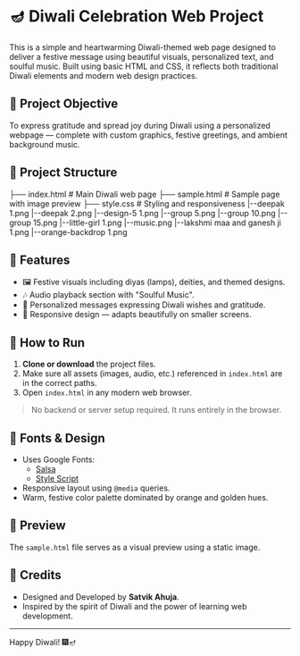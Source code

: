 # 🪔 Diwali Celebration Web Project

This is a simple and heartwarming Diwali-themed web page designed to deliver a festive message using beautiful visuals, personalized text, and soulful music. Built using basic HTML and CSS, it reflects both traditional Diwali elements and modern web design practices.

## 🎯 Project Objective

To express gratitude and spread joy during Diwali using a personalized webpage — complete with custom graphics, festive greetings, and ambient background music.

## 📁 Project Structure

├── index.html # Main Diwali web page
├── sample.html # Sample page with image preview
├── style.css # Styling and responsiveness
|--deepak 1.png
|--deepak 2.png
|--design-5 1.png
|--group 5.png
|--group 10.png
|--group 15.png
|--little-girl 1.png
|--music.png
|--lakshmi maa and ganesh ji 1.png
|--orange-backdrop 1.png
## 🌟 Features

- 🖼️ Festive visuals including diyas (lamps), deities, and themed designs.
- 🎶 Audio playback section with "Soulful Music".
- 💬 Personalized messages expressing Diwali wishes and gratitude.
- 📱 Responsive design — adapts beautifully on smaller screens.

## 🔧 How to Run

1. **Clone or download** the project files.
2. Make sure all assets (images, audio, etc.) referenced in `index.html` are in the correct paths.
3. Open `index.html` in any modern web browser.

> No backend or server setup required. It runs entirely in the browser.

## 🎨 Fonts & Design

- Uses Google Fonts:
  - [Salsa](https://fonts.google.com/specimen/Salsa)
  - [Style Script](https://fonts.google.com/specimen/Style+Script)
- Responsive layout using `@media` queries.
- Warm, festive color palette dominated by orange and golden hues.

## 📸 Preview

The `sample.html` file serves as a visual preview using a static image.

## 🙏 Credits

- Designed and Developed by **Satvik Ahuja**.
- Inspired by the spirit of Diwali and the power of learning web development.

---

Happy Diwali! 🎆🪔
